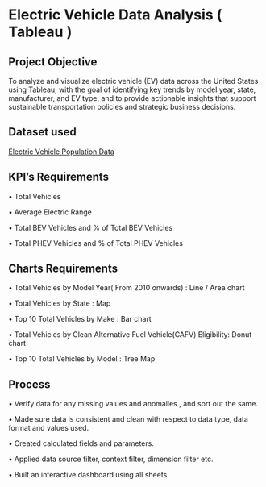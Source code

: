# Electric Vehicle Data Analysis (  Tableau )
## Project Objective 
To analyze and visualize electric vehicle (EV) data across the United States using Tableau, with the goal of identifying key trends by model year, state, manufacturer, and EV type, and to provide actionable insights that support sustainable transportation policies and strategic business decisions.

## Dataset used
<a href="https://github.com/anuplengure/Electric-Vehicle-Data-Analysis/blob/main/Electric_Vehicle_Population_Data.zip">Electric Vehicle Population Data</a>

##  KPI’s  Requirements

•	Total Vehicles

•	Average Electric Range

•	Total BEV Vehicles and % of Total BEV Vehicles

•	Total PHEV Vehicles and % of Total PHEV Vehicles

## Charts Requirements

•	Total Vehicles by Model Year( From 2010 onwards) : Line / Area chart

•	Total Vehicles by State : Map

•	Top 10 Total Vehicles by Make : Bar chart

•	Total Vehicles by  Clean Alternative Fuel Vehicle(CAFV) Eligibility: Donut chart

•	Top 10 Total Vehicles by Model :  Tree Map


## Process

•	Verify data for any missing values and anomalies , and sort out the same.

•	Made sure data is consistent and clean with respect to data type, data format and values used.

•	Created calculated fields and parameters.

•	Applied data source filter, context filter, dimension filter etc.

•	Built an interactive dashboard using  all sheets.

